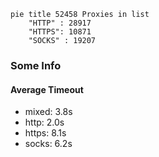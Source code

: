
```mermaid
pie title 52458 Proxies in list
    "HTTP" : 28917
    "HTTPS": 10871
    "SOCKS" : 19207
```

### Some Info
#### Average Timeout

- mixed: 3.8s
- http: 2.0s
- https: 8.1s
- socks: 6.2s
